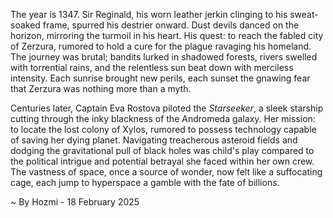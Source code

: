 
The year is 1347.  Sir Reginald, his worn leather jerkin clinging to his sweat-soaked frame, spurred his destrier onward.  Dust devils danced on the horizon, mirroring the turmoil in his heart.  His quest: to reach the fabled city of Zerzura, rumored to hold a cure for the plague ravaging his homeland.  The journey was brutal; bandits lurked in shadowed forests, rivers swelled with torrential rains, and the relentless sun beat down with merciless intensity.  Each sunrise brought new perils, each sunset the gnawing fear that Zerzura was nothing more than a myth.

Centuries later, Captain Eva Rostova piloted the *Starseeker*, a sleek starship cutting through the inky blackness of the Andromeda galaxy.  Her mission: to locate the lost colony of Xylos, rumored to possess technology capable of saving her dying planet.  Navigating treacherous asteroid fields and dodging the gravitational pull of black holes was child's play compared to the political intrigue and potential betrayal she faced within her own crew.  The vastness of space, once a source of wonder, now felt like a suffocating cage, each jump to hyperspace a gamble with the fate of billions.

~ By Hozmi - 18 February 2025
